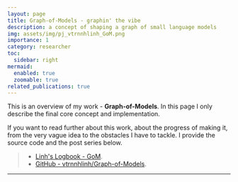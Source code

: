 ```yaml
---
layout: page
title: Graph-of-Models - graphin' the vibe
description: a concept of shaping a graph of small language models
img: assets/img/pj_vtrnnhlinh_GoM.png
importance: 1
category: researcher
toc:
  sidebar: right
mermaid:
  enabled: true
  zoomable: true
related_publications: true
---
```


This is an overview of my work - **Graph-of-Models**. In this page I only describe the final core concept and implementation.

If you want to read further about this work, about the progress of making it, from the very vague idea to the obstacles I have to tackle. I provide the source code and the post series below.

> - [Linh's Logbook - GoM](https://vtrnnhlinh.github.io/blog/tag/gom/).
> - [GitHub - vtrnnhlinh/Graph-of-Models](https://github.com/vtrnnhlinh/Graph-of-Models).

---
